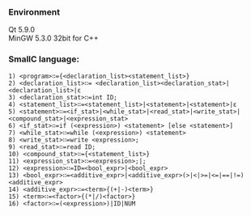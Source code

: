 <h3>Environment</h3>
<p>Qt 5.9.0<br>MinGW 5.3.0 32bit for C++</p>

<h3>SmallC language:</h3>

    1) <program>∷={<declaration_list><statement_list>} 
    2) <declaration_list>∷= <declaration_list><declaration_stat>|<declaration_list>|ε 
    3) <declaration_stat>∷=int ID;
    4) <statement_list>∷=<statement_list>|<statement>|<statement>|ε
    5) <statement>∷=<if_stat>|<while_stat>|<read_stat>|<write_stat>|<compound_stat>|<expression_stat>
    6) <if_stat>∷=if (<expression>) <statement> [else <statement>]
    7) <while_stat>∷=while (<expression>) <statement>
    8) <write_stat>∷=write <expression>;
    9) <read_stat>∷=read ID;
    10) <compound_stat>∷={<statement_list>} 
    11) <expression_stat>∷=<expression>;|;
    12) <expression>∷=ID=<bool_expr>|<bool_expr>
    13) <bool_expr>∷=<additive_expr>|<additive_expr>(>|<|>=|<=|==|!=)<additive_expr>    
    14) <additive_expr>∷=<term>{(+|-)<term>}
    15) <term>∷=<factor>{(*|/)<factor>}
    16) <factor>∷=(<expression>)|ID|NUM
